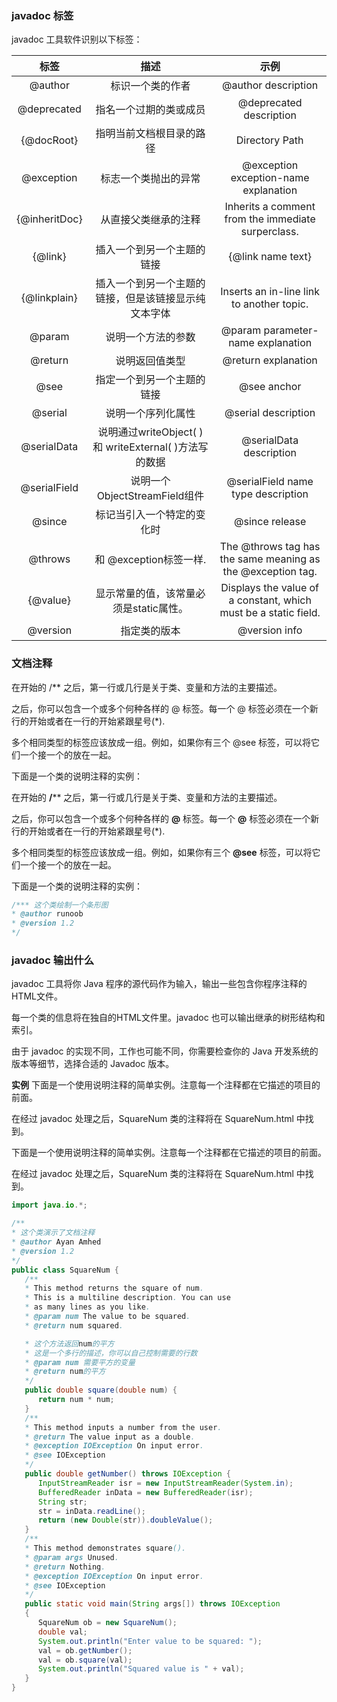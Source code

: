 ### javadoc 标签

javadoc 工具软件识别以下标签：

   **标签**     |                   **描述**                    |                             **示例**
:-----------: | :-----------------------------------------: | :-------------------------------------------------------------:
   @author    |                  标识一个类的作者                   |                       @author description
 @deprecated  |                 指名一个过期的类或成员                 |                     @deprecated description
 {@docRoot}   |                指明当前文档根目录的路径                 |                         Directory Path
 @exception   |                 标志一个类抛出的异常                  |              @exception exception-name explanation
{@inheritDoc} |                 从直接父类继承的注释                  |       Inherits a comment from the immediate surperclass.
   {@link}    |                插入一个到另一个主题的链接                |                        {@link name text}
{@linkplain}  |         插入一个到另一个主题的链接，但是该链接显示纯文本字体          |            Inserts an in-line link to another topic.
   @param     |                  说明一个方法的参数                  |                @param parameter-name explanation
   @return    |                   说明返回值类型                   |                       @return explanation
    @see      |                指定一个到另一个主题的链接                |                           @see anchor
   @serial    |                  说明一个序列化属性                  |                       @serial description
 @serialData  | 说明通过writeObject( ) 和 writeExternal( )方法写的数据 |                     @serialData description
@serialField  |           说明一个ObjectStreamField组件           |               @serialField name type description
   @since     |                标记当引入一个特定的变化时                |                         @since release
   @throws    |              和 @exception标签一样.              |   The @throws tag has the same meaning as the @exception tag.
  {@value}    |           显示常量的值，该常量必须是static属性。            | Displays the value of a constant, which must be a static field.
  @version    |                   指定类的版本                    |                          @version info

### 文档注释

在开始的 /** 之后，第一行或几行是关于类、变量和方法的主要描述。

之后，你可以包含一个或多个何种各样的 @ 标签。每一个 @ 标签必须在一个新行的开始或者在一行的开始紧跟星号(*).

多个相同类型的标签应该放成一组。例如，如果你有三个 @see 标签，可以将它们一个接一个的放在一起。

下面是一个类的说明注释的实例：

在开始的 **/**** 之后，第一行或几行是关于类、变量和方法的主要描述。

之后，你可以包含一个或多个何种各样的 **@** 标签。每一个 **@** 标签必须在一个新行的开始或者在一行的开始紧跟星号(*).

多个相同类型的标签应该放成一组。例如，如果你有三个 **@see** 标签，可以将它们一个接一个的放在一起。

下面是一个类的说明注释的实例：

```java
/*** 这个类绘制一个条形图
* @author runoob
* @version 1.2
*/
```

### javadoc 输出什么

javadoc 工具将你 Java 程序的源代码作为输入，输出一些包含你程序注释的HTML文件。

每一个类的信息将在独自的HTML文件里。javadoc 也可以输出继承的树形结构和索引。

由于 javadoc 的实现不同，工作也可能不同，你需要检查你的 Java 开发系统的版本等细节，选择合适的 Javadoc 版本。

**实例** 下面是一个使用说明注释的简单实例。注意每一个注释都在它描述的项目的前面。

在经过 javadoc 处理之后，SquareNum 类的注释将在 SquareNum.html 中找到。

下面是一个使用说明注释的简单实例。注意每一个注释都在它描述的项目的前面。

在经过 javadoc 处理之后，SquareNum 类的注释将在 SquareNum.html 中找到。

```java
import java.io.*;

/**
* 这个类演示了文档注释
* @author Ayan Amhed
* @version 1.2
*/
public class SquareNum {
   /**
   * This method returns the square of num.         
   * This is a multiline description. You can use
   * as many lines as you like.
   * @param num The value to be squared.            
   * @return num squared.

   * 这个方法返回num的平方
   * 这是一个多行的描述，你可以自己控制需要的行数
   * @param num 需要平方的变量
   * @return num的平方
   */
   public double square(double num) {
      return num * num;
   }
   /**
   * This method inputs a number from the user.
   * @return The value input as a double.
   * @exception IOException On input error.
   * @see IOException
   */
   public double getNumber() throws IOException {
      InputStreamReader isr = new InputStreamReader(System.in);
      BufferedReader inData = new BufferedReader(isr);
      String str;
      str = inData.readLine();
      return (new Double(str)).doubleValue();
   }
   /**
   * This method demonstrates square().
   * @param args Unused.
   * @return Nothing.
   * @exception IOException On input error.
   * @see IOException
   */
   public static void main(String args[]) throws IOException
   {
      SquareNum ob = new SquareNum();
      double val;
      System.out.println("Enter value to be squared: ");
      val = ob.getNumber();
      val = ob.square(val);
      System.out.println("Squared value is " + val);
   }
}
```
